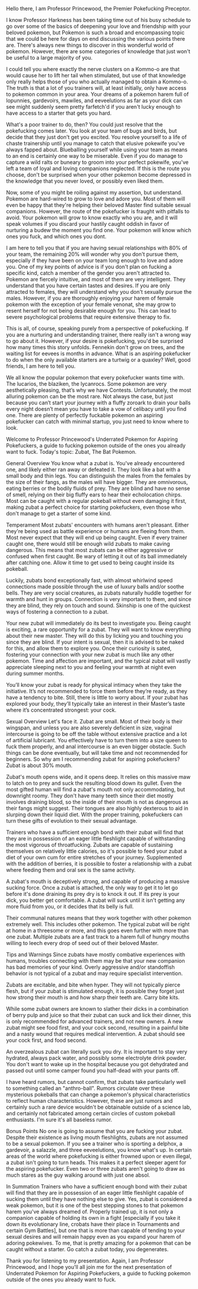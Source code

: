Hello there, I am Professor Princewood, the Premier Pokefucking Preceptor. 


I know Professor Harkness has been taking time out of his busy schedule to go over some of the basics of deepening your love and friendship with your beloved pokemon, but Pokemon is such a broad and encompassing topic that we could be here for days on end discussing the various points there are. There's always new things to discover in this wonderful world of pokemon. However, there are some categories of knowledge that just won't be useful to a large majority of you.

I could tell you where exactly the nerve clusters on a Kommo-o are that would cause her to lift her tail when stimulated, but use of that knowledge only really helps those of you who actually managed to obtain a Kommo-o. The truth is that a lot of you trainers will, at least initially, only have access to pokemon common in your area. Your dreams of a pokemon harem full of lopunnies, gardevoirs, mawiles, and eeveelutions as far as your dick can see might suddenly seem pretty farfetch'd if you aren't lucky enough to have access to a starter that gets you hard.

What's a poor trainer to do, then? You could just resolve that the pokefucking comes later. You look at your team of bugs and birds, but decide that they just don't get you excited. You resolve yourself to a life of chaste trainership until you manage to catch that elusive pokewife you've always fapped about. Blueballing yourself while using your team as means to an end is certainly one way to be miserable. Even if you do manage to capture a wild ralts or buneary to groom into your perfect pokewife, you've left a team of loyal and loving companions neglected. If this is the route you choose, don't be surprised when your other pokemon become depressed in the knowledge that you never loved, or possibly even liked them. 

Now, some of you might be roiling against my assertion, but understand. Pokemon are hard-wired to grow to love and adore you. Most of them will even be happy that they're helping their beloved Master find suitable sexual companions. However, the route of the pokefucker is fraught with pitfalls to avoid. Your pokemon will grow to know exactly who you are, and it will speak volumes if you discard your hastily caught oddish in favor of nurturing a budew the moment you find one. Your pokemon will know which ones you fuck, and which ones you dont. 

I am here to tell you that if you are having sexual relationships with 80% of your team, the remaining 20% will wonder why you don't pursue them, especially if they have been on your team long enough to love and adore you. One of my key points of advice is if you don't plan on fucking a specific kind, catch a member of the gender you aren't attracted to. Pokemon are fiercely intuitive, and most of them are very intelligent. They understand that you have certain tastes and desires. If you are only attracted to females, they will understand why you don't sexually pursue the males. However, if you are thoroughly enjoying your harem of female pokemon with the exception of your female venonat, she may grow to resent herself for not being desirable enough for you. This can lead to severe psychological problems that require extensive therapy to fix.

This is all, of course, speaking purely from a perspective of pokefucking. If you are a nurturing and understanding trainer, there really isn't a wrong way to go about it. However, if your desire is pokefucking, you'd be surprised how many times this story unfolds. Fennekin don't grow on trees, and the waiting list for eevees is months in advance. What is an aspiring pokefucker to do when the only available starters are a turtwig or a quaxley? Well, good friends, I am here to tell you.

We all know the popular pokemon that every pokefucker wants time with. The lucarios, the blaziken, the lycanrocs. Some pokemon are very aesthetically pleasing, that’s why we have Contests. Unfortunately, the most alluring pokemon can be the most rare. Not always the case, but just because you can’t start your journey with a fluffy zoroark to drain your balls every night doesn’t mean you have to take a vow of celibacy until you find one. There are plenty of perfectly fuckable pokemon an aspiring pokefucker can catch with minimal startup, you just need to know where to look.


Welcome to Professor Princewood's Underrated Pokemon for Aspiring Pokefuckers, a guide to fucking pokemon outside of the ones you already want to fuck.
Today's topic: Zubat, The Bat Pokemon.


General Overview
You know what a zubat is. You've already encountered one, and likely either ran away or defeated it. They look like a bat with a small body and thin legs. You can distinguish the males from the females by the size of their fangs, as the males will have bigger. They are omnivorous, eating berries or the bodily fluids of prey. They are blind and have no sense of smell, relying on their big fluffy ears to hear their echolocation chirps. Most can be caught with a regular pokeball without even damaging it first, making zubat a perfect choice for starting pokefuckers, even those who don't manage to get a starter of some kind.


Temperament
Most zubats' encounters with humans aren't pleasant. Either they're being used as battle experience or humans are fleeing from them. Most never expect that they will end up being caught. Even if every trainer caught one, there would still be enough wild zubats to make caving dangerous. This means that most zubats can be either aggressive or confused when first caught. Be wary of letting it out of its ball immediately after catching one. Allow it time to get used to being caught inside its pokeball. 

Luckily, zubats bond exceptionally fast, with almost whirlwind speed connections made possible through the use of luxury balls and/or soothe bells. They are very social creatures, as zubats naturally huddle together for warmth and hunt in groups. Connection is very important to them, and since they are blind, they rely on touch and sound. Skinship is one of the quickest ways of fostering a connection to a zubat.

Your new zubat will immediately do its best to investigate you. Being caught is exciting, a rare opportunity for a zubat. They will want to know everything about their new master. They will do this by licking you and touching you since they are blind. If your intent is sexual, then it is advised to be naked for this, and allow them to explore you. Once their curiosity is sated, fostering your connection with your new zubat is much like any other pokemon. Time and affection are important, and the typical zubat will vastly appreciate sleeping next to you and feeling your warmth at night even during summer months.

You’ll know your zubat is ready for physical intimacy when they take the initiative. It’s not recommended to force them before they’re ready, as they have a tendency to bite. Still, there is little to worry about. If your zubat has explored your body, they’ll typically take an interest in their Master’s taste where it’s concentrated strongest: your cock.


Sexual Overview
Let's face it. Zubat are small. Most of their body is their wingspan, and unless you are also severely deficient in size, vaginal intercourse is going to be off the table without extensive practice and a lot of artificial lubricant. You effectively have to turn them into a size queen to fuck them properly, and anal intercourse is an even bigger obstacle. Such things can be done eventually, but will take time and not recommended for beginners. So why am I recommending zubat for aspiring pokefuckers? Zubat is about 30% mouth. 

Zubat's mouth opens wide, and it opens deep. It relies on this massive maw to latch on to prey and suck the resulting blood down its gullet. Even the most gifted human will find a zubat's mouth not only accommodating, but downright roomy. They don't have many teeth since their diet mostly involves draining blood, so the inside of their mouth is not as dangerous as their fangs might suggest. Their tongues are also highly dexterous to aid in slurping down their liquid diet. With the proper training, pokefuckers can turn these gifts of evolution to their sexual advantage. 

Trainers who have a sufficient enough bond with their zubat will find that they are in possession of an eager little fleshlight capable of withstanding the most vigorous of throatfucking. Zubats are capable of sustaining themselves on relatively little calories, so it's possible to feed your zubat a diet of your own cum for entire stretches of your journey. Supplemented with the addition of berries, it is possible to foster a relationship with a zubat where feeding them and oral sex is the same activity. 

A zubat's mouth is deceptively strong, and capable of producing a massive sucking force. Once a zubat is attached, the only way to get it to let go before it's done draining its prey dry is to knock it out. If its prey is your dick, you better get comfortable. A zubat will suck until it isn't getting any more fluid from you, or it decides that its belly is full.

Their communal natures means that they work together with other pokemon extremely well. This includes other pokemon. The typical zubat will be right at home in a threesome or more, and this goes even further with more than one zubat. Multiple zubats are a fast track to a harem full of hungry mouths willing to leech every drop of seed out of their beloved Master.


Tips and Warnings
Since zubats have mostly combative experiences with humans, troubles connecting with them may be that your new companion has bad memories of your kind. Overly aggressive and/or standoffish behavior is not typical of a zubat and may require specialist intervention. 

Zubats are excitable, and bite when hyper. They will not typically pierce flesh, but if your zubat is stimulated enough, it is possible they forget just how strong their mouth is and how sharp their teeth are. Carry bite kits. 

While some zubat owners are known to slather their dicks in a combination of berry pulp and juice so that their zubat can suck and lick their dinner, this is only recommended for advanced trainers, and not new owners. A new zubat might see food first, and your cock second, resulting in a painful bite and a nasty wound that requires medical intervention. A zubat should see your cock first, and food second.

An overzealous zubat can literally suck you dry. It is important to stay very hydrated, always pack water, and possibly some electrolyte drink powder. You don't want to wake up in the hospital because you got dehydrated and passed out until some camper found you half-dead with your pants off. 

I have heard rumors, but cannot confirm, that zubats take particularly well to something called an "anthro-ball". Rumors circulate over these mysterious pokeballs that can change a pokemon's physical characteristics to reflect human characteristics. However, these are just rumors and certainly such a rare device wouldn't be obtainable outside of a science lab, and certainly not fabricated among certain circles of custom pokeball enthusiasts. I'm sure it's all baseless rumor.


Bonus Points
No one is going to assume that you are fucking your zubat. Despite their existence as living mouth fleshlights, zubats are not assumed to be a sexual pokemon. If you see a trainer who is sporting a delphox, a gardevoir, a salazzle, and three eeveelutions, you know what's up. In certain areas of the world where pokefucking is either frowned upon or even illegal, a zubat isn't going to turn heads. This makes it a perfect sleeper agent for the aspiring pokefucker. Even two or three zubats aren't going to draw as much stares as the guy walking around with just one absol.


In Summation
Trainers who have a sufficient enough bond with their zubat will find that they are in possession of an eager little fleshlight capable of sucking them until they have nothing else to give. Yes, zubat is considered a weak pokemon, but it is one of the best stepping stones to that pokemon harem you've always dreamed of. Properly trained up, it is not only a companion capable of holding its own in a fight [especially if you take it down its evolutionary line, crobats have their place in Tournaments and certain Gym Battles], but one that is more than capable of tending to your sexual desires and will remain happy even as you expand your harem of adoring pokewives. To me, that is pretty amazing for a pokemon that can be caught without a starter. Go catch a zubat today, you degenerates.


Thank you for listening to my presentation. Again, I am Professor Princewood, and I hope you'll all join me for the next presentation of Underrated Pokemon for Aspiring Pokefuckers, a guide to fucking pokemon outside of the ones you already want to fuck.